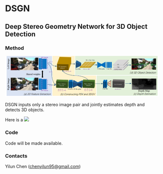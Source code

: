 # DSGN
## Deep Stereo Geometry Network for 3D Object Detection

### Method

![](doc/pipeline.png)

DSGN inputs only a stereo image pair and jointly estimates depth and detects 3D objects. 

Here is a [![](https://img.youtube.com/vi/MbROLiuF6BY/0.jpg)](https://www.youtube.com/watch?v=MbROLiuF6BY)

### Code
Code will be made available.

### Contacts
Yilun Chen (chenyilun95@gmail.com)

